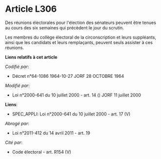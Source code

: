 # Article L306

Des réunions électorales pour l'élection des sénateurs peuvent être tenues au cours des six semaines qui précèdent le jour du
scrutin.

Les membres du collège électoral de la circonscription et leurs suppléants, ainsi que les candidats et leurs remplaçants,
peuvent seuls assister à ces réunions.

**Liens relatifs à cet article**

_Codifié par_:

  - Décret n°64-1086 1964-10-27 JORF 28 OCTOBRE 1964

_Modifié par_:

  - Loi n°2000-641 du 10 juillet 2000 - art. 14 () JORF 11 juillet 2000

**Liens**:

  - SPEC_APPLI: Loi n°2000-641 du 10 juillet 2000 - art. 17 (V)

_Abrogé par_:

  - Loi n°2011-412 du 14 avril 2011 - art. 19

_Cité par_:

  - Code électoral - art. R154 (V)
